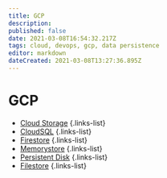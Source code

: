 ```yaml
---
title: GCP
description: 
published: false
date: 2021-03-08T16:54:32.217Z
tags: cloud, devops, gcp, data persistence
editor: markdown
dateCreated: 2021-03-08T13:27:36.895Z
---
```


# GCP
- [Cloud Storage](/training/gcp/cloud_storage)
{.links-list}
- [CloudSQL](/training/gcp/cloud_sql)
{.links-list}
- [Firestore](/training/gcp/firestore)
{.links-list}
- [Memorystore](/training/gcp/memorystore)
{.links-list}
- [Persistent Disk](/training/gcp/persistent_disk)
{.links-list}
- [Filestore](/training/gcp/filestore)
{.links-list}